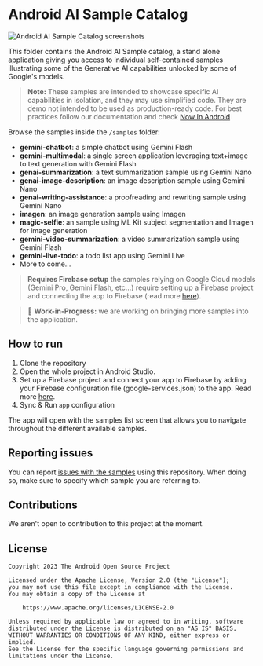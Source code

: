 # Android AI Sample Catalog

![Android AI Sample Catalog screenshots](https://developer.android.com/static/ai/assets/images/ai_sample_catalog_1440.png)

This folder contains the Android AI Sample catalog, a stand alone application giving you access to 
individual self-contained samples illustrating some of the Generative AI capabilities unlocked by 
some of Google's models.

> **Note:** These samples are intended to showcase specific AI capabilities in isolation, and they may use
> simplified code. They are demo not intended to be used as production-ready code.
> For best practices follow our documentation and check
> [Now In Android](https://github.com/android/nowinandroid)

Browse the samples inside the `/samples` folder:

- **gemini-chatbot**: a simple chatbot using Gemini Flash
- **gemini-multimodal**: a single screen application leveraging text+image to text generation with Gemini Flash
- **genai-summarization**: a text summarization sample using Gemini Nano
- **genai-image-description**: an image description sample using Gemini Nano
- **genai-writing-assistance**: a proofreading and rewriting sample using Gemini Nano
- **imagen**: an image generation sample using Imagen
- **magic-selfie**: an sample using ML Kit subject segmentation and Imagen for image generation
- **gemini-video-summarization**: a video summarization sample using Gemini Flash
- **gemini-live-todo**: a todo list app using Gemini Live
- More to come...

> **Requires Firebase setup** the samples relying on Google Cloud models (Gemini Pro, Gemini Flash, etc...) 
> require setting up a Firebase project and connecting the app to Firebase (read more [here](https://firebase.google.com/docs/ai-logic/get-started?platform=android&api=dev#set-up-firebase)).   

> 🚧 **Work-in-Progress:** we are working on bringing more samples into the application.

## How to run

1. Clone the repository
2. Open the whole project in Android Studio.
3. Set up a Firebase project and connect your app to Firebase by adding your Firebase configuration 
file (google-services.json) to the app. Read more [here](https://firebase.google.com/docs/ai-logic/get-started?platform=android&api=dev#set-up-firebase).
3. Sync & Run `app` configuration

The app will open with the samples list screen that allows you to navigate throughout the different 
available samples.

## Reporting issues

You can report [issues with the samples](https://github.com/android/ai-samples/issues) using
this repository. When doing so, make sure to specify which sample you are referring to.

## Contributions

We aren't open to contribution to this project at the moment.

## License

```
Copyright 2023 The Android Open Source Project
 
Licensed under the Apache License, Version 2.0 (the "License");
you may not use this file except in compliance with the License.
You may obtain a copy of the License at

    https://www.apache.org/licenses/LICENSE-2.0

Unless required by applicable law or agreed to in writing, software
distributed under the License is distributed on an "AS IS" BASIS,
WITHOUT WARRANTIES OR CONDITIONS OF ANY KIND, either express or implied.
See the License for the specific language governing permissions and
limitations under the License.
```
